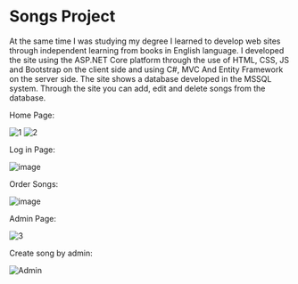 # Songs Project

At the same time I was studying my degree I learned to develop web sites through independent learning from books in English language. I developed the site using the ASP.NET Core platform through the use of HTML, CSS, JS and Bootstrap on the client side and using C#, MVC And Entity Framework on the server side. The site shows a database developed in the MSSQL system. Through the site you can add, edit and delete songs from the database.

Home Page:

![1](https://user-images.githubusercontent.com/55385057/67259966-6f8e0080-f4a1-11e9-9b3e-f451e0f8b37e.JPG)
![2](https://user-images.githubusercontent.com/55385057/67259967-70269700-f4a1-11e9-8411-5286f47f74fd.JPG)

Log in Page:

![image](https://user-images.githubusercontent.com/51830348/59842017-411ae000-935e-11e9-9b48-359dbdc7fbe7.png)

Order Songs:

![image](https://user-images.githubusercontent.com/51830348/59842501-57756b80-935f-11e9-9d10-ef2b542e413a.png)

Admin Page:

![3](https://user-images.githubusercontent.com/26526551/59967970-028e4c80-953b-11e9-901d-f23ec053da1c.JPG)

Create song by admin:

![Admin](https://user-images.githubusercontent.com/51830348/63208973-b5b29680-c0e3-11e9-8b94-54bdae5cb0d6.JPG)


